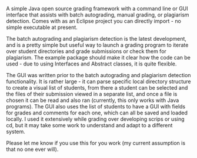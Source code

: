 A simple Java open source grading framework with a command line or GUI interface that assists with batch autograding, manual grading, or plagiarism detection. Comes with as an Eclipse project you can directly import - no simple executable at present.

The batch autograding and plagiarism detection is the latest development, and is a pretty simple but useful way to launch a grading program to iterate over student directories and grade submissions or check them for plagiarism. The example package should make it clear how the code can be used - due to using Interfaces and Abstract classes, it is quite flexible. 

The GUI was written prior to the batch autograding and plagiarism detection functionality. It is rather large - it can parse specific local directory structure to create a visual list of students, from there a student can be selected and the files of their submission viewed in a separate list, and once a file is chosen it can be read and also ran (currently, this only works with Java programs). The GUI also uses the list of students to have a GUI with fields for grades and comments for each one, which can all be saved and loaded locally. I used it extensively while grading over developing scrips or using cd, but it may take some work to understand and adapt to a different system.

Please let me know if you use this for you work (my current assumption is that no one ever will).
